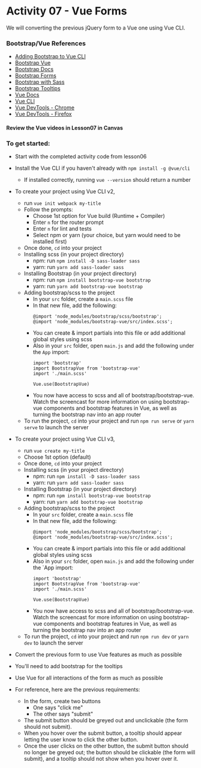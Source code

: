 # Activity 07 - Vue Forms

We will converting the previous jQuery form to a Vue one using Vue CLI. 

### Bootstrap/Vue References
- [Adding Bootstrap to Vue CLI](https://travishorn.com/adding-bootstrap-to-a-vue-cli-project-98c2a30e0ed0)
- [Bootstrap Vue](https://bootstrap-vue.js.org/docs/)
- [Bootstrap Docs](https://getbootstrap.com/docs/4.3/getting-started/introduction/)
- [Bootstrap Forms](https://getbootstrap.com/docs/4.0/components/forms/)
- [Bootstrap with Sass](https://getbootstrap.com/docs/4.3/getting-started/theming/#sass)
- [Bootstrap Tooltips](https://getbootstrap.com/docs/4.3/components/tooltips/)
- [Vue Docs](https://vuejs.org/v2/guide/)
- [Vue CLI](https://cli.vuejs.org/)
- [Vue DevTools - Chrome](https://chrome.google.com/webstore/detail/vuejs-devtools/nhdogjmejiglipccpnnnanhbledajbpd?hl=en)
- [Vue DevTools - Firefox](https://addons.mozilla.org/en-US/firefox/addon/vue-js-devtools/)


#### Review the Vue videos in Lesson07 in Canvas

### To get started:
-	Start with the completed activity code from lesson06
- 	Install the Vue CLI if you haven't already with `npm install -g @vue/cli`
	- 	If installed correctly, running `vue --version` should return a number
-	To create your project using Vue CLI v2, 
	-	run `vue init webpack my-title`
	-	Follow the prompts:
		-	Choose 1st option for Vue build (Runtime + Compiler)
		-	Enter `n` for the router prompt
		-	Enter `n` for lint and tests
		-	Select npm or yarn (your choice, but yarn would need to be installed first)
	-	Once done, `cd` into your project
	- 	Installing scss (in your project directory)
		-	npm: run `npm install -D sass-loader sass`
		-	yarn: run `yarn add sass-loader sass`
	-	Installing Bootstrap (in your project directory)
		-	npm: run `npm install bootstrap-vue bootstrap`
		-	yarn: run `yarn add bootstrap-vue bootstrap`	
	-	Adding bootstrap/scss to the project
		-	In your `src` folder, create a `main.scss` file
		-	In that new file, add the following:
			```
			@import 'node_modules/bootstrap/scss/bootstrap';
			@import 'node_modules/bootstrap-vue/src/index.scss';
			```
		-	You can create & import partials into this file or add additional global styles using scss
		-	Also in your `src` folder, open `main.js` and add the following under the `App` import:
			```
			import 'bootstrap'
			import BootstrapVue from 'bootstrap-vue'
			import './main.scss'

			Vue.use(BootstrapVue)
			```
		-	You now have access to scss and all of bootstrap/bootstrap-vue. Watch the screencast for more information on using bootstrap-vue components and bootstrap features in Vue, as well as turning the bootstrap nav into an app router
	-	To run the project, `cd` into your project and run `npm run serve` or `yarn serve` to launch the server

-	To create your project using Vue CLI v3, 
	-	run `vue create my-title`
	-	Choose 1st option (default)
	-	Once done, `cd` into your project
	- 	Installing scss (in your project directory)
		-	npm: run `npm install -D sass-loader sass`
		-	yarn: run `yarn add sass-loader sass`
	-	Installing Bootstrap (in your project directory)
		-	npm: run `npm install bootstrap-vue bootstrap`
		-	yarn: run `yarn add bootstrap-vue bootstrap`	
	-	Adding bootstrap/scss to the project
		-	In your `src` folder, create a `main.scss` file
		-	In that new file, add the following:
			```
			@import 'node_modules/bootstrap/scss/bootstrap';
			@import 'node_modules/bootstrap-vue/src/index.scss';
			```
		-	You can create & import partials into this file or add additional global styles using scss
		-	Also in your `src` folder, open `main.js` and add the following under the `App import:
			```
			import 'bootstrap'
			import BootstrapVue from 'bootstrap-vue'
			import './main.scss'

			Vue.use(BootstrapVue)
			```
		-	You now have access to scss and all of bootstrap/bootstrap-vue. Watch the screencast for more information on using bootstrap-vue components and bootstrap features in Vue, as well as turning the bootstrap nav into an app router
	-	To run the project, `cd` into your project and run `npm run dev` or `yarn dev` to launch the server
- 	Convert the previous form to use Vue features as much as possible
-	You'll need to add bootstrap for the tooltips
-	Use Vue for all interactions of the form as much as possible
-	For reference, here are the previous requirements:
	- 	In the form, create two buttons
		- One says "click me"
		- The other says "submit"
	- 	The submit button should be greyed out and unclickable (the form should not submit).
	- 	When you hover over the submit button, a tooltip should appear letting the user know to click the other button.
	- 	Once the user clicks on the other button, the submit button should no longer be greyed out; the button should be clickable (the form will submit), and a tooltip should not show when you hover over it.